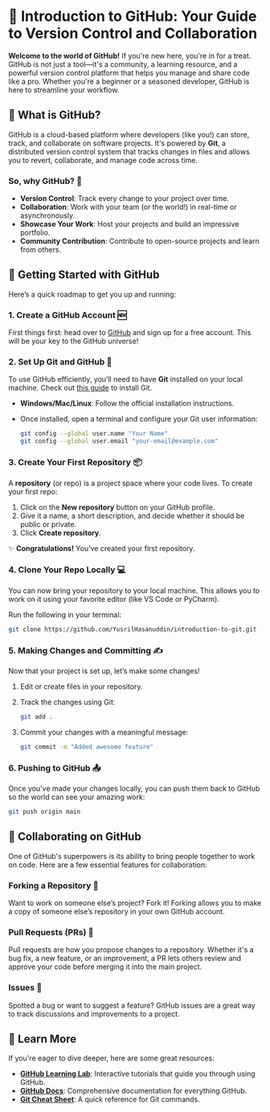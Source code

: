# 🐙 Introduction to GitHub: Your Guide to Version Control and Collaboration

**Welcome to the world of GitHub!** If you're new here, you're in for a treat. GitHub is not just a tool—it's a community, a learning resource, and a powerful version control platform that helps you manage and share code like a pro. Whether you're a beginner or a seasoned developer, GitHub is here to streamline your workflow.

## 🎯 What is GitHub?

GitHub is a cloud-based platform where developers (like you!) can store, track, and collaborate on software projects. It's powered by **Git**, a distributed version control system that tracks changes in files and allows you to revert, collaborate, and manage code across time.

### So, why GitHub? 🤔

- **Version Control**: Track every change to your project over time.
- **Collaboration**: Work with your team (or the world!) in real-time or asynchronously.
- **Showcase Your Work**: Host your projects and build an impressive portfolio.
- **Community Contribution**: Contribute to open-source projects and learn from others.

## 🚀 Getting Started with GitHub

Here’s a quick roadmap to get you up and running:

### 1. **Create a GitHub Account** 🆕
First things first: head over to [GitHub](https://github.com) and sign up for a free account. This will be your key to the GitHub universe!

### 2. **Set Up Git and GitHub** 🔧
To use GitHub efficiently, you’ll need to have **Git** installed on your local machine. Check out [this guide](https://git-scm.com/book/en/v2/Getting-Started-Installing-Git) to install Git.

- **Windows/Mac/Linux**: Follow the official installation instructions.
- Once installed, open a terminal and configure your Git user information:

    ```bash
    git config --global user.name "Your Name"
    git config --global user.email "your-email@example.com"
    ```

### 3. **Create Your First Repository** 📦
A **repository** (or repo) is a project space where your code lives. To create your first repo:

1. Click on the **New repository** button on your GitHub profile.
2. Give it a name, a short description, and decide whether it should be public or private.
3. Click **Create repository**.

✨ **Congratulations!** You’ve created your first repository.

### 4. **Clone Your Repo Locally** 💻
You can now bring your repository to your local machine. This allows you to work on it using your favorite editor (like VS Code or PyCharm).

Run the following in your terminal:

```bash
git clone https://github.com/YusrilHasanuddin/introduction-to-git.git -b main
```

### 5. **Making Changes and Committing** ✍️
Now that your project is set up, let’s make some changes!

1. Edit or create files in your repository.
2. Track the changes using Git:

    ```bash
    git add .
    ```

3. Commit your changes with a meaningful message:

    ```bash
    git commit -m "Added awesome feature"
    ```

### 6. **Pushing to GitHub** 📤
Once you've made your changes locally, you can push them back to GitHub so the world can see your amazing work:

```bash
git push origin main
```

## 🤝 Collaborating on GitHub

One of GitHub's superpowers is its ability to bring people together to work on code. Here are a few essential features for collaboration:

### Forking a Repository 🍴
Want to work on someone else’s project? Fork it! Forking allows you to make a copy of someone else’s repository in your own GitHub account.

### Pull Requests (PRs) 🚩
Pull requests are how you propose changes to a repository. Whether it's a bug fix, a new feature, or an improvement, a PR lets others review and approve your code before merging it into the main project.

### Issues 🐛
Spotted a bug or want to suggest a feature? GitHub issues are a great way to track discussions and improvements to a project.

## 📖 Learn More

If you're eager to dive deeper, here are some great resources:

- **[GitHub Learning Lab](https://lab.github.com/)**: Interactive tutorials that guide you through using GitHub.
- **[GitHub Docs](https://docs.github.com/en)**: Comprehensive documentation for everything GitHub.
- **[Git Cheat Sheet](https://education.github.com/git-cheat-sheet-education.pdf)**: A quick reference for Git commands.
